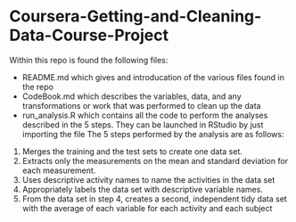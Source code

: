 # Coursera-Getting-and-Cleaning-Data-Course-Project
Within this repo is found the following files:
* README.md which gives and introducation of the various files found in the repo
* CodeBook.md which describes the variables, data, and any transformations or work that was performed to clean up the data
* run_analysis.R which contains all the code to perform the analyses described in the 5 steps. They can be launched in RStudio by just importing the file
The 5 steps performed by the analysis are as follows:
1. Merges the training and the test sets to create one data set.
2. Extracts only the measurements on the mean and standard deviation for each measurement. 
3. Uses descriptive activity names to name the activities in the data set
4. Appropriately labels the data set with descriptive variable names. 
5.  From the data set in step 4, creates a second, independent tidy data set with the average of each variable for each activity and each subject
